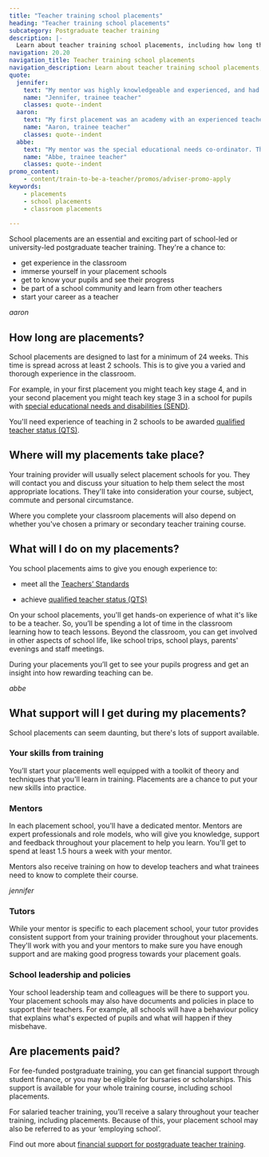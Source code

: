 ```yaml
---
title: "Teacher training school placements"
heading: "Teacher training school placements"
subcategory: Postgraduate teacher training
description: |-
  Learn about teacher training school placements, including how long they are, what trainees do on placements, and the support available. 
navigation: 20.20
navigation_title: Teacher training school placements
navigation_description: Learn about teacher training school placements, including how long they are, what trainees do on placements, and the support available.
quote:
  jennifer:
    text: "My mentor was highly knowledgeable and experienced, and had high expectations which helped me to flourish."
    name: "Jennifer, trainee teacher"
    classes: quote--indent
  aaron:
    text: "My first placement was an academy with an experienced teacher in a year 3 classroom. She took me under her wing and taught me all the basics on how to conduct myself in the classroom along with how to best motivate and nurture the children to promote positive behaviour responses and enhance the classroom culture."
    name: "Aaron, trainee teacher"
    classes: quote--indent
  abbe:
    text: "My mentor was the special educational needs co-ordinator. This meant I was able to learn more about this role and improve my understanding of the strategies and support available for children with special educational needs and disabilities (SEND)."
    name: "Abbe, trainee teacher"
    classes: quote--indent
promo_content:
    - content/train-to-be-a-teacher/promos/adviser-promo-apply
keywords:
    - placements
    - school placements
    - classroom placements
    
---
```


School placements are an essential and exciting part of school-led or university-led postgraduate teacher training. They're a chance to:

* get experience in the classroom
* immerse yourself in your placement schools
* get to know your pupils and see their progress
* be part of a school community and learn from other teachers
* start your career as a teacher

$aaron$

## How long are placements?

School placements are designed to last for a minimum of 24 weeks. This time is spread across at least 2 schools. This is to give you a varied and thorough experience in the classroom. 

For example, in your first placement you might teach key stage 4, and in your second placement you might teach key stage 3 in a school for pupils with [special educational needs and disabilities (SEND)](/life-as-a-teacher/age-groups-and-specialisms/special-educational-needs).

You'll need experience of teaching in 2 schools to be awarded [qualified teacher status (QTS)](/train-to-be-a-teacher/what-is-qts).

## Where will my placements take place?

Your training provider will usually select placement schools for you. They will contact you and discuss your situation to help them select the most appropriate locations. They'll take into consideration your course, subject, commute and personal circumstance.

Where you complete your classroom placements will also depend on whether you've chosen a primary or secondary teacher training course.

## What will I do on my placements?

You school placements aims to give you enough experience to: 

* meet all the [Teachers’ Standards](https://www.gov.uk/government/publications/teachers-standards)

* achieve [qualified teacher status (QTS)](/train-to-be-a-teacher/what-is-qts)

On your school placements, you'll get hands-on experience of what it's like to be a teacher. So, you’ll be spending a lot of time in the classroom learning how to teach lessons. Beyond the classroom, you can get involved in other aspects of school life, like school trips, school plays, parents' evenings and staff meetings.

During your placements you’ll get to see your pupils progress and get an insight into how rewarding teaching can be.

$abbe$

## What support will I get during my placements?

School placements can seem daunting, but there's lots of support available.

### Your skills from training

You’ll start your placements well equipped with a toolkit of theory and techniques that you'll learn in training. Placements are a chance to put your new skills into practice.

### Mentors

In each placement school, you'll have a dedicated mentor. Mentors are expert professionals and role models, who will give you knowledge, support and feedback throughout your placement to help you learn. You'll get to spend at least 1.5 hours a week with your mentor. 

Mentors also receive training on how to develop teachers and what trainees need to know to complete their course.

$jennifer$

### Tutors

While your mentor is specific to each placement school, your tutor provides consistent support from your training provider throughout your placements. They'll work with you and your mentors to make sure you have enough support and are making good progress towards your placement goals.

### School leadership and policies

Your school leadership team and colleagues will be there to support you. Your placement schools may also have documents and policies in place to support their teachers. For example, all schools will have a behaviour policy that explains what's expected of pupils and what will happen if they misbehave.

## Are placements paid?

For fee-funded postgraduate training, you can get financial support through student finance, or you may be eligible for bursaries or scholarships. This support is available for your whole training course, including school placements. 

For salaried teacher training, you’ll receive a salary throughout your teacher training, including placements. Because of this, your placement school may also be referred to as your ‘employing school’.

Find out more about [financial support for postgraduate teacher training](/funding-and-support).
